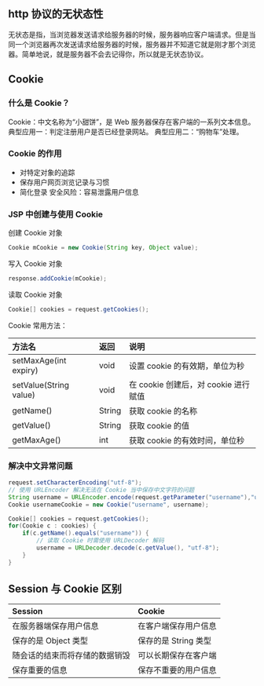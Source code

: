 
## http 协议的无状态性
无状态是指，当浏览器发送请求给服务器的时候，服务器响应客户端请求。但是当同一个浏览器再次发送请求给服务器的时候，服务器并不知道它就是刚才那个浏览器。简单地说，就是服务器不会去记得你，所以就是无状态协议。

## Cookie
### 什么是 Cookie？
Cookie：中文名称为“小甜饼”，是 Web 服务器保存在客户端的一系列文本信息。
典型应用一：判定注册用户是否已经登录网站。
典型应用二：“购物车”处理。

### Cookie 的作用
- 对特定对象的追踪
- 保存用户网页浏览记录与习惯
- 简化登录
安全风险：容易泄露用户信息

### JSP 中创建与使用 Cookie
创建 Cookie 对象
```java
Cookie mCookie = new Cookie(String key, Object value);
```
写入 Cookie 对象
```java
response.addCookie(mCookie);
```
读取 Cookie 对象
```java
Cookie[] cookies = request.getCookies();
```
Cookie 常用方法：

| 方法名 | 返回 | 说明 |
| :---- | :---- | :---- |
| setMaxAge(int expiry) | void | 设置 cookie 的有效期，单位为秒 |
| setValue(String value) | void | 在 cookie 创建后，对 cookie 进行赋值 |
| getName() | String | 获取 cookie 的名称 |
| getValue() | String | 获取 cookie 的值 |
| getMaxAge() | int | 获取 cookie 的有效时间，单位秒 |

### 解决中文异常问题
```java
request.setCharacterEncoding("utf-8");
// 使用 URLEncoder 解决无法在 Cookie 当中保存中文字符的问题
String username = URLEncoder.encode(request.getParameter("username"),"utf-8");
Cookie usernameCookie = new Cookie("username", username);

Cookie[] cookies = request.getCookies();
for(Cookie c : cookies) {
    if(c.getName().equals("username")) {
        // 读取 Cookie 时需使用 URLDecoder 解码
        username = URLDecoder.decode(c.getValue(), "utf-8");
    }
}
```

## Session 与 Cookie 区别
| Session | Cookie |
| :---- | :---- |
| 在服务器端保存用户信息 | 在客户端保存用户信息 |
| 保存的是 Object 类型 | 保存的是 String 类型 |
| 随会话的结束而将存储的数据销毁 | 可以长期保存在客户端 |
| 保存重要的信息 | 保存不重要的用户信息 




